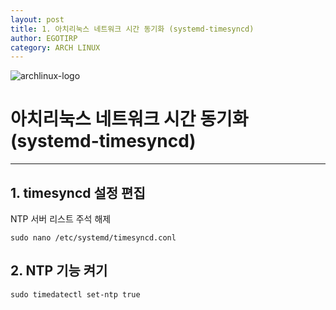 ```yaml
---
layout: post
title: 1. 아치리눅스 네트워크 시간 동기화 (systemd-timesyncd)
author: EGOTIRP
category: ARCH LINUX
---
```

![archlinux-logo](https://rkdeo1515.github.io/assets/2017-10-04-1-install-arch-cli/archlinux-logo.png)

# 아치리눅스 네트워크 시간 동기화 (systemd-timesyncd)
---

## 1. timesyncd 설정 편집
NTP 서버 리스트 주석 해제
```
sudo nano /etc/systemd/timesyncd.conl
```

## 2. NTP 기능 켜기
 ```
 sudo timedatectl set-ntp true
 ```

